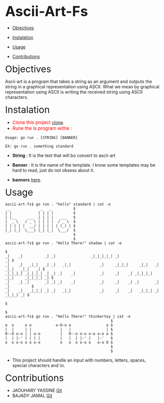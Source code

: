 ## <span style="; font-size: 45px">Ascii-Art-Fs</span>
- [Objectives](#objectives)

- [Instalation](#Instalation)

- [Usage](#Usage)

- [Contributions](#Contributions)

<span style=" font-size: 30px">   Objectives </span>

Ascii-art is a program that takes a string as an argument and outputs the string in a graphical representation using ASCII. What we mean by graphical representation using ASCII is writing the received string using ASCII characters.

<span style=" font-size: 30px">  Instalation </span>

-  <span style="color:red; font-size: 15px">Clone this project</span>    [clone](https://learn.zone01oujda.ma/git/yjaouhar/ascii-art-fs.git/).
-  <span style="color:red; font-size: 15px"> Rune the is program withe : </span>


```console
Usage: go run . [STRING] [BANNER]

EX: go run . something standard
```

- **String** : It is the text that will bo convert to ascii-art
- **Banner** : It is the name of the template. I know some templates may be hard to read, just do not obsess about it.


- **banners** [here](https://learn.zone01oujda.ma/git/root/public/src/branch/master/subjects/ascii-art/).

<span style="font-size: 30px">  Usage </span>

```console
ascii-art-fs$ go run . "hello" standard | cat -e
 _              _   _          $
| |            | | | |         $
| |__     ___  | | | |   ___   $
|  _ \   / _ \ | | | |  / _ \  $
| | | | |  __/ | | | | | (_) | $
|_| |_|  \___| |_| |_|  \___/  $
                               $
                               $
ascii-art-fs$ go run . "Hello There!" shadow | cat -e
                                                                                         $
_|    _|          _| _|                _|_|_|_|_| _|                                  _| $
_|    _|   _|_|   _| _|   _|_|             _|     _|_|_|     _|_|   _|  _|_|   _|_|   _| $
_|_|_|_| _|_|_|_| _| _| _|    _|           _|     _|    _| _|_|_|_| _|_|     _|_|_|_| _| $
_|    _| _|       _| _| _|    _|           _|     _|    _| _|       _|       _|          $
_|    _|   _|_|_| _| _|   _|_|             _|     _|    _|   _|_|_| _|         _|_|_| _| $
                                                                                         $
                                                                                         $
ascii-art-fs$ go run . "Hello There!" thinkertoy | cat -e
                                                $
o  o     o o           o-O-o o                o $
|  |     | |             |   |                | $
O--O o-o | | o-o         |   O--o o-o o-o o-o o $
|  | |-' | | | |         |   |  | |-' |   |-'   $
o  o o-o o o o-o         o   o  o o-o o   o-o O $
                                                $
                                                $
```
- This project should handle an input with numbers, letters, spaces, special characters and \n.

<span style=" font-size: 30px">   Contributions</span>

- JAOUHARY YASSINE  [Git](https://learn.zone01oujda.ma/git/yjaouhar)
- BAJADY JAMAL   [Git](https://learn.zone01oujda.ma/git/jbajady)

